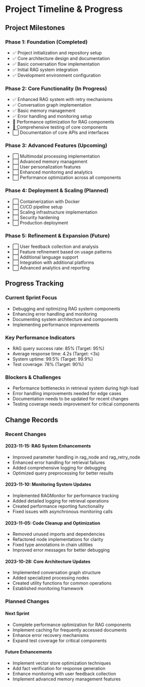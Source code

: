 # Project Timeline & Progress

## Project Milestones

### Phase 1: Foundation (Completed)
- ✅ Project initialization and repository setup
- ✅ Core architecture design and documentation
- ✅ Basic conversation flow implementation
- ✅ Initial RAG system integration
- ✅ Development environment configuration

### Phase 2: Core Functionality (In Progress)
- ✅ Enhanced RAG system with retry mechanisms
- ✅ Conversation graph implementation
- ✅ Basic memory management
- ✅ Error handling and monitoring setup
- 🔄 Performance optimization for RAG components
- 🔄 Comprehensive testing of core components
- ⬜ Documentation of core APIs and interfaces

### Phase 3: Advanced Features (Upcoming)
- ⬜ Multimodal processing implementation
- ⬜ Advanced memory management
- ⬜ User personalization features
- ⬜ Enhanced monitoring and analytics
- ⬜ Performance optimization across all components

### Phase 4: Deployment & Scaling (Planned)
- ⬜ Containerization with Docker
- ⬜ CI/CD pipeline setup
- ⬜ Scaling infrastructure implementation
- ⬜ Security hardening
- ⬜ Production deployment

### Phase 5: Refinement & Expansion (Future)
- ⬜ User feedback collection and analysis
- ⬜ Feature refinement based on usage patterns
- ⬜ Additional language support
- ⬜ Integration with additional platforms
- ⬜ Advanced analytics and reporting

## Progress Tracking

### Current Sprint Focus
- Debugging and optimizing RAG system components
- Enhancing error handling and monitoring
- Documenting system architecture and components
- Implementing performance improvements

### Key Performance Indicators
- RAG query success rate: 85% (Target: 95%)
- Average response time: 4.2s (Target: <3s)
- System uptime: 99.5% (Target: 99.9%)
- Test coverage: 78% (Target: 90%)

### Blockers & Challenges
- Performance bottlenecks in retrieval system during high load
- Error handling improvements needed for edge cases
- Documentation needs to be updated for recent changes
- Testing coverage needs improvement for critical components

## Change Records

### Recent Changes

#### 2023-11-15: RAG System Enhancements
- Improved parameter handling in rag_node and rag_retry_node
- Enhanced error handling for retrieval failures
- Added comprehensive logging for debugging
- Optimized query preprocessing for better results

#### 2023-11-10: Monitoring System Updates
- Implemented RAGMonitor for performance tracking
- Added detailed logging for retrieval operations
- Created performance reporting functionality
- Fixed issues with asynchronous monitoring calls

#### 2023-11-05: Code Cleanup and Optimization
- Removed unused imports and dependencies
- Refactored node implementations for clarity
- Fixed type annotations in chain utilities
- Improved error messages for better debugging

#### 2023-10-28: Core Architecture Updates
- Implemented conversation graph structure
- Added specialized processing nodes
- Created utility functions for common operations
- Established monitoring framework

### Planned Changes

#### Next Sprint
- Complete performance optimization for RAG components
- Implement caching for frequently accessed documents
- Enhance error recovery mechanisms
- Expand test coverage for critical components

#### Future Enhancements
- Implement vector store optimization techniques
- Add fact verification for response generation
- Enhance monitoring with user feedback collection
- Implement advanced memory management features 